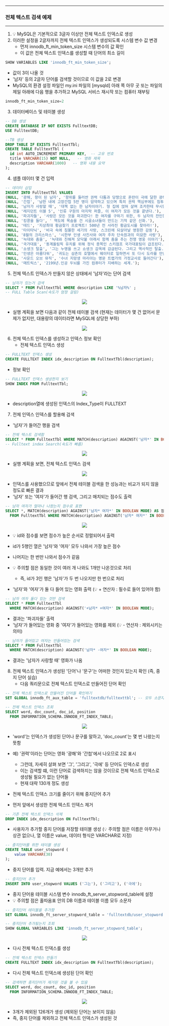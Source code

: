 -----
### 전체 텍스트 검색 예제
-----
1. 💡 MySQL은 기본적으로 3글자 이상만 전체 텍스트 인덱스로 생성
2. 이러한 설정을 2글자까지 전체 텍스트 인덱스가 생성되도록 시스템 변수 값 변경
   - 먼저 innodb_ft_min_token_size 시스템 변수의 값 확인
   - 이 값은 전체 텍스트 인덱스를 생성할 때 단어의 최소 길이
```sql
SHOW VARIABLES LIKE 'innodb_ft_min_token_size';
```
  - 값이 3이 나올 것
  - '남자' 등의 2글자 단어를 검색할 것이므로 이 값을 2로 변경
  - MySQL의 환경 설정 파일인 my.ini 파일의 [mysqld] 아래 쪽 아무 곳 또는 파일의 제일 아래에 다음 행을 추가하고 MySQL 서비스 재시작 또는 컴퓨터 재부팅
```sql
innodb_ft_min_token_size=2
```

3. 데이터베이스 및 테이블 생성
```sql
-- DB 생성
CREATE DATABASE IF NOT EXISTS FulltextDB;
USE FulltextDB;

--TB 생성
DROP TABLE IF EXISTS FulltextTbl;
CREATE TABLE FulltextTbl ( 
  id int AUTO_INCREMENT PRIMARY KEY,  -- 고유 번호
  title VARCHAR(15) NOT NULL,   -- 영화 제목
  description VARCHAR(1000)   -- 영화 내용 요약
);
```

4. 샘플 데이터 몇 건 입력
```sql
-- 데이터 삽입
INSERT INTO FulltextTbl VALUES
(NULL, '광해, 왕이 된 남자', '왕위를 둘러싼 권력 다툼과 당쟁으로 혼란이 극에 달한 광해군 8년'),
(NULL, '간첩', '남한 내에 고장간첩 5만 명이 암약하고 있으며 특히 권력 핵심부에도 침투해있다.'),
(NULL, '남자가 사랑할 때', '대책 없는 한 남자이야기. 형 집에 얹혀 살며 조카한테 무시당하는 남자'),
(NULL, '레지던트 이블 5', '인류 구원의 마지막 퍼즐, 이 여자가 모든 것을 끝낸다.'),
(NULL, '파괴자들', '사랑은 모든 것을 파괴한다! 한 여자를 구하기 위한, 두 남자의 잔인한 액션 본능!'),
(NULL, '킹콩을 들다', ' 역도에 목숨을 건 시골소녀들이 만드는 기적 같은 신화.'),
(NULL, '테드', '지상최대 황금찾기 프로젝트! 500년 전 사라진 황금도시를 찾아라!'),
(NULL, '타이타닉', '비극 속에 침몰한 세기의 사랑, 스크린에 되살아날 영원한 감동'),
(NULL, '8월의 크리스마스', '시한부 인생 사진사와 여자 주차 단속원과의 미묘한 사랑'),
(NULL, '늑대와 춤을', '늑대와 친해져 모닥불 아래서 함께 춤을 추는 전쟁 영웅 이야기'),
(NULL, '국가대표', '동계올림픽 유치를 위해 정식 종목인 스키점프 국가대표팀이 급조된다.'),
(NULL, '쇼생크 탈출', '그는 누명을 쓰고 쇼생크 감옥에 감금된다. 그리고 역사적인 탈출.'),
(NULL, '인생은 아름다워', '귀도는 삼촌의 호텔에서 웨이터로 일하면서 또 다시 도라를 만난다.'),
(NULL, '사운드 오브 뮤직', '수녀 지망생 마리아는 명문 트랩가의 가정교사로 들어간다'),
(NULL, '매트릭스', '2199년.인공 두뇌를 가진 컴퓨터가 지배하는 세계.');
```

5. 전체 텍스트 인덱스가 만들지 않은 상태에서 '남자'라는 단어 검색
```sql
-- 남자가 있는거 검색
SELECT * FROM FulltextTbl WHERE description LIKE '%남자%' ;
-- FULL Table Scan(속도가 엄청 걸림)
```
<div align="center">
<img src="https://github.com/user-attachments/assets/b80a4ccc-2ed7-4f22-9d41-ba35f76c6269">
</div>

  - 실행 계획을 보면 다음과 같이 전체 테이블 검색 (현재는 데이터가 몇 건 없어서 문제가 없지만, 대용량의 데이터라면 MySQL에 상당한 부하)
<div align="center">
<img src="https://github.com/user-attachments/assets/6d607a56-a9d3-414c-b920-b8469492f1fa">
</div>


6. 전체 텍스트 인덱스를 생성하고 인덱스 정보 확인
   - 전체 텍스트 인덱스 생성
```sql
-- FULLTEXT 인덱스 생성
CREATE FULLTEXT INDEX idx_description ON FulltextTbl(description);
```

  - 정보 확인
```sql
-- FULLTEXT 인덱스 생성한지 보기
SHOW INDEX FROM FulltextTbl;
```
<div align="center">
<img src="https://github.com/user-attachments/assets/9dcbdb43-a51d-40d9-873c-99e1f9fc4451">
</div>

  - description열에 생성된 인덱스의 Index_Type이 FULLTEXT
    
7. 전체 인덱스 인덱스를 할용해 검색
  - '남자'가 들어간 행을 검색
```sql
-- 전체 텍스트 검색함
SELECT * FROM FulltextTbl WHERE MATCH(description) AGAINST('남자*' IN BOOLEAN MODE);
-- Fulltext index Search(속도가 빠름)
```
<div align="center">
<img src="https://github.com/user-attachments/assets/a346f6dc-157a-4c29-b6d0-72ff496e90f2">
</div>

  - 실행 계획을 보면, 전체 텍스트 인덱스 검색
<div align="center">
<img src="https://github.com/user-attachments/assets/d9263fb9-8783-4d3c-9299-41653fd6ed54">
</div>

  - 인덱스를 사용했으므로 앞에서 전체 테이블 검색을 한 성능과는 비교가 되지 않을 정도로 빠른 결과
  - '남자' 또는 '여자'가 들어간 행 검색, 그리고 매치되는 점수도 출력
```sql
-- 남자 여자가 얼마나 나왔는지 점수로 표현
SELECT *, MATCH(description) AGAINST('남자* 여자*' IN BOOLEAN MODE) AS 점수 
  FROM FulltextTbl WHERE MATCH(description) AGAINST('남자* 여자*' IN BOOLEAN MODE);
```
<div align="center">
<img src="https://github.com/user-attachments/assets/3be4dcc0-e9ae-4a06-932f-3338189b7e1a">
</div>

  - 💡 id와 점수를 보면 점수가 높은 순서로 정렬되어서 출력
  - id가 5행인 열은 '남자'와 '여자' 모두 나와서 가장 높은 점수
  - 나머지는 한 번만 나와서 점수가 같음
  - 💡 주의할 점은 동일한 것이 여러 개 나와도 1개만 나온것으로 처리
    + 즉, id가 3인 행은 '남자'가 두 번 나오지만 한 번으로 처리

  - '남자'와 '여자'가 둘 다 들어 있는 영화 출력 (💡 + 연산자 : 필수로 들어 있어야 함)
```sql
-- 남자 여자 둘다 있는 것만 검색
SELECT * FROM FulltextTbl 
  WHERE MATCH(description) AGAINST('+남자* +여자*' IN BOOLEAN MODE);
```

  - 결과는 '파괴자들' 출력
  - '남자'가 들어있는 영화 중 '여자'가 들어있는 영화를 제외 (💡 - 연산자 : 제외시키는 의미)
```sql
-- 남자가 들어있고 여자는 안들어있는 검색
SELECT * FROM FulltextTbl 
  WHERE MATCH(description) AGAINST('남자* -여자*' IN BOOLEAN MODE);
```
  - 결과는 '남자가 사랑할 때' 영화가 나옴

8. 전체 텍스트 인덱스가 생성된 '단어'나 '문구'는 어떠한 것인지 있는지 확인 (즉, 중지 단어 실습)
   - 다음 쿼리문으로 전체 텍스트 인덱스로 만들어진 단어 확인
```sql
-- 전체 텍스트 인덱스로 만들어진 단어들 확인하기
SET GLOBAL innodb_ft_aux_table = 'fulltextdb/fulltexttbl'; -- 모두 소문자

-- 전체 텍스트 인덱스 조회
SELECT word, doc_count, doc_id, position 
  FROM INFORMATION_SCHEMA.INNODB_FT_INDEX_TABLE;
```

<div align="center">
<img src="https://github.com/user-attachments/assets/bbb6cff1-b70d-478f-8319-2046892925d7">
</div>

  - 'word'는 인덱스가 생성된 단어나 문구를 말하고, 'doc_count'는 몇 번 나왔는지 뜻함
  - 예) '권력'이라는 단어는 영화 '광해'와 '간첩'에서 나오므로 2로 표시
    + 그런데, 자세히 살펴 보면 '그', '그리고', '극에' 등 단어도 인덱스로 생성
    + 이는 검색할 떄, 이런 단어로 검색하지는 않을 것이므로 전체 텍스트 인덱스로 생성될 필요가 없는 단어들
    + 현재 대략 130개 정도 생성

  - 전체 텍스트 인덱스 크기를 줄이기 위해 중지단어 추가
  - 먼저 앞에서 생성한 전체 텍스트 인덱스 제거
```sql
-- 기존 전체 텍스트 인덱스 삭제
DROP INDEX idx_description ON FulltextTbl;
```

  - 사용자가 추가할 중지 단어를 저장할 테이블 생성 (💡 주의할 점은 이름은 아무거나 상관 없으나, 열 이름은 value, 데이터 형식은 VARCHAR로 지정)
```sql
-- 중지단어를 위한 테이블 생성
CREATE TABLE user_stopword (
    value VARCHAR(30)
);
```

  - 중지 단어를 입력. 지금 예에서는 3개만 추가
```sql
-- 중지단어 추가
INSERT INTO user_stopword VALUES ('그는'), ('그리고'), ('극에');
```

  - 중지 단어용 테이블 시스템 변수 innodb_ft_server_stopword_table에 설정
  - 💡 주의할 점은 홀따옴표 안의 DB 이름과 테이블 이름 모두 소문자
```sql
-- 중지단어 테이블을 추가함
SET GLOBAL innodb_ft_server_stopword_table = 'fulltextdb/user_stopword';

-- 중지단어 추가됬는지 조회
SHOW GLOBAL VARIABLES LIKE 'innodb_ft_server_stopword_table';
```
<div align="center">
<img src="https://github.com/user-attachments/assets/55f280dc-c7ba-4b44-b1dd-48a5e674748f">
</div>

  - 다시 전체 텍스트 인덱스를 생성
```sql
-- 전체 텍스트 인덱스 만들기
CREATE FULLTEXT INDEX idx_description ON FulltextTbl(description);
```

  - 다시 전체 텍스트 인덱스에 생성된 단어 확인
```sql
-- 검색하면 중지단어가 제거된 것을 볼 수 있음
SELECT word, doc_count, doc_id, position 
  FROM INFORMATION_SCHEMA.INNODB_FT_INDEX_TABLE;
```
<div align="center">
<img src="https://github.com/user-attachments/assets/46f2d413-b247-4d0b-84d9-fdee4f4c317c">
</div>

  - 3개가 제외된 126개가 생성 (제외된 단어는 보이지 않음)
  - 즉, 중지 단어를 제외하고 전체 텍스트 인덱스가 생성된 것
